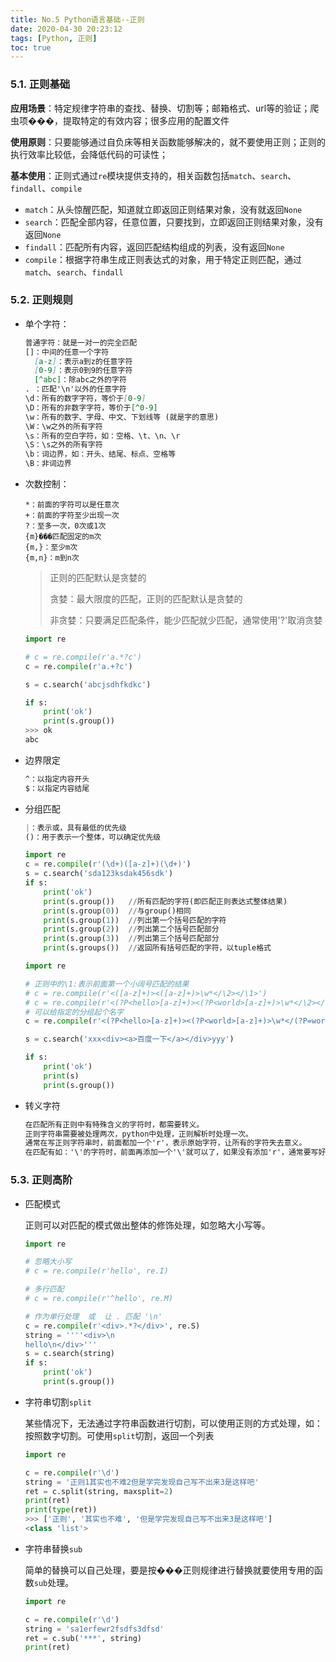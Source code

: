 ```yaml
---
title: No.5 Python语言基础--正则
date: 2020-04-30 20:23:12
tags: [Python, 正则]
toc: true
---
```


### 5.1. 正则基础

**应用场景**：特定规律字符串的查找、替换、切割等；邮箱格式、url等的验证；爬虫项���，提取特定的有效内容；很多应用的配置文件

**使用原则**：只要能够通过自负床等相关函数能够解决的，就不要使用正则；正则的执行效率比较低，会降低代码的可读性；

<!--more-->

**基本使用**：正则式通过`re`模块提供支持的，相关函数包括`match`、`search`、`findall`、`compile`

- `match`：从头惊醒匹配，知道就立即返回正则结果对象，没有就返回`None`
- `search`：匹配全部内容，任意位置，只要找到，立即返回正则结果对象，没有返回`None`
- `findall`：匹配所有内容，返回匹配结构组成的列表，没有返回`None`
- `compile`：根据字符串生成正则表达式的对象，用于特定正则匹配，通过`match`、`search`、`findall`

### 5.2. 正则规则

- 单个字符：

  ```markdown
  普通字符：就是一对一的完全匹配
  []：中间的任意一个字符
  	[a-z]：表示a到z的任意字符
  	[0-9]：表示0到9的任意字符
  	[^abc]：除abc之外的字符
  . ：匹配'\n'以外的任意字符
  \d：所有的数字字符，等价于[0-9]
  \D：所有的非数字字符，等价于[^0-9]
  \w：所有的数字、字母、中文、下划线等 (就是字的意思)
  \W：\w之外的所有字符
  \s：所有的空白字符，如：空格、\t、\n、\r
  \S：\s之外的所有字符
  \b：词边界，如：开头、结尾、标点、空格等
  \B：非词边界
  ```

- 次数控制：

  ```
  *：前面的字符可以是任意次
  +：前面的字符至少出现一次
  ?：至多一次，0次或1次
  {m}���匹配固定的m次
  {m,}：至少m次
  {m,n}：m到n次
  ```

  > 正则的匹配默认是贪婪的
  >
  > 贪婪：最大限度的匹配，正则的匹配默认是贪婪的
  >
  > 非贪婪：只要满足匹配条件，能少匹配就少匹配，通常使用'?'取消贪婪

  ```python
  import re
  
  # c = re.compile(r'a.*?c')
  c = re.compile(r'a.+?c')
  
  s = c.search('abcjsdhfkdkc')
  
  if s:
      print('ok')
      print(s.group())
  >>> ok
  abc
  ```

- 边界限定

  ```markdown
  ^：以指定内容开头
  $：以指定内容结尾
  ```

- 分组匹配

  ```markdown
  |：表示或，具有最低的优先级
  ()：用于表示一个整体，可以确定优先级
  ```

  ```python
  import re
  c = re.compile(r'(\d+)([a-z]+)(\d+)')
  s = c.search('sda123ksdak456sdk')
  if s:
      print('ok')
      print(s.group())   //所有匹配的字符(即匹配正则表达式整体结果)
      print(s.group(0))  //与group()相同
      print(s.group(1))  //列出第一个括号匹配的字符
      print(s.group(2))  //列出第二个括号匹配部分
      print(s.group(3))  //列出第三个括号匹配部分
      print(s.groups())  //返回所有括号匹配的字符，以tuple格式
  ```

  ```python
  import re
  
  # 正则中的\1:表示前面第一个小阔号匹配的结果
  # c = re.compile(r'<([a-z]+)><([a-z]+)>\w*</\2></\1>')
  # c = re.compile(r'<(?P<hello>[a-z]+)><(?P<world>[a-z]+)>\w*</\2></\1>')
  # 可以给指定的分组起个名字
  c = re.compile(r'<(?P<hello>[a-z]+)><(?P<world>[a-z]+)>\w*</(?P=world)></(?P=hello)>')
  
  s = c.search('xxx<div><a>百度一下</a></div>yyy')
  
  if s:
      print('ok')
      print(s)
      print(s.group())
  ```

- 转义字符

  ```markdown
  在匹配所有正则中有特殊含义的字符时，都需要转义。
  正则字符串需要被处理两次，python中处理，正则解析时处理一次。
  通常在写正则字符串时，前面都加一个'r'，表示原始字符，让所有的字符失去意义。
  在匹配有如：'\'的字符时，前面再添加一个'\'就可以了，如果没有添加'r'，通常要写好几个。
  ```

### 5.3. 正则高阶

- 匹配模式

  正则可以对匹配的模式做出整体的修饰处理，如忽略大小写等。

  ```python
  import re
  
  # 忽略大小写
  # c = re.compile(r'hello', re.I)
  
  # 多行匹配
  # c = re.compile(r'^hello', re.M)
  
  # 作为单行处理  或  让 . 匹配 '\n'
  c = re.compile(r'<div>.*?</div>', re.S)
  string = ''''<div>\n
  hello\n</div>'''
  s = c.search(string)
  if s:
      print('ok')
      print(s.group())
  ```

- 字符串切割`split`

  某些情况下，无法通过字符串函数进行切割，可以使用正则的方式处理，如：按照数字切割。可使用`split`切割，返回一个列表

  ```python
  import re
  
  c = re.compile(r'\d')
  string = '正则1其实也不难2但是学完发现自己写不出来3是这样吧'
  ret = c.split(string, maxsplit=2)
  print(ret)
  print(type(ret))
  >>> ['正则', '其实也不难', '但是学完发现自己写不出来3是这样吧']
  <class 'list'>
  ```

- 字符串替换`sub`

  简单的替换可以自己处理，要是按���正则规律进行替换就要使用专用的函数`sub`处理。

  ```python
  import re
  
  c = re.compile(r'\d')
  string = 'sa1erfewr2fsdfs3dfsd'
  ret = c.sub('***', string)
  print(ret)
  ```

